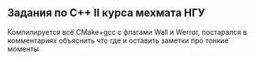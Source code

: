 ## Задания по C++ II курса мехмата НГУ

Компилируется всё CMake+gcc с флагами Wall и Werror, постарался в комментариях объяснить что где и оставить заметки про тонкие моменты
